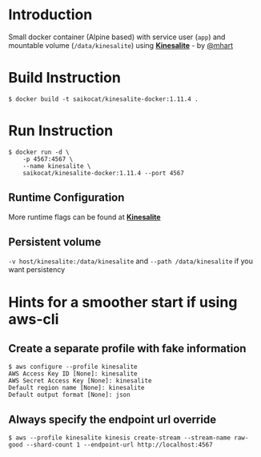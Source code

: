 # Introduction
Small docker container (Alpine based) with service user (`app`) and mountable volume (`/data/kinesalite`) using __[Kinesalite](https://github.com/mhart/kinesalite)__ - by [@mhart](http://www.github.com/mhart)

# Build Instruction
```
$ docker build -t saikocat/kinesalite-docker:1.11.4 .
```

# Run Instruction
```
$ docker run -d \
    -p 4567:4567 \
    --name kinesalite \
    saikocat/kinesalite-docker:1.11.4 --port 4567
```

## Runtime Configuration
More runtime flags can be found at __[Kinesalite](https://github.com/mhart/kinesalite)__

## Persistent volume
`-v host/kinesalite:/data/kinesalite` and `--path /data/kinesalite`
if you want persistency

# Hints for a smoother start if using aws-cli
## Create a separate profile with fake information
```
$ aws configure --profile kinesalite
AWS Access Key ID [None]: kinesalite
AWS Secret Access Key [None]: kinesalite
Default region name [None]: kinesalite
Default output format [None]: json
```

## Always specify the endpoint url override
```
$ aws --profile kinesalite kinesis create-stream --stream-name raw-good --shard-count 1 --endpoint-url http://localhost:4567
```
